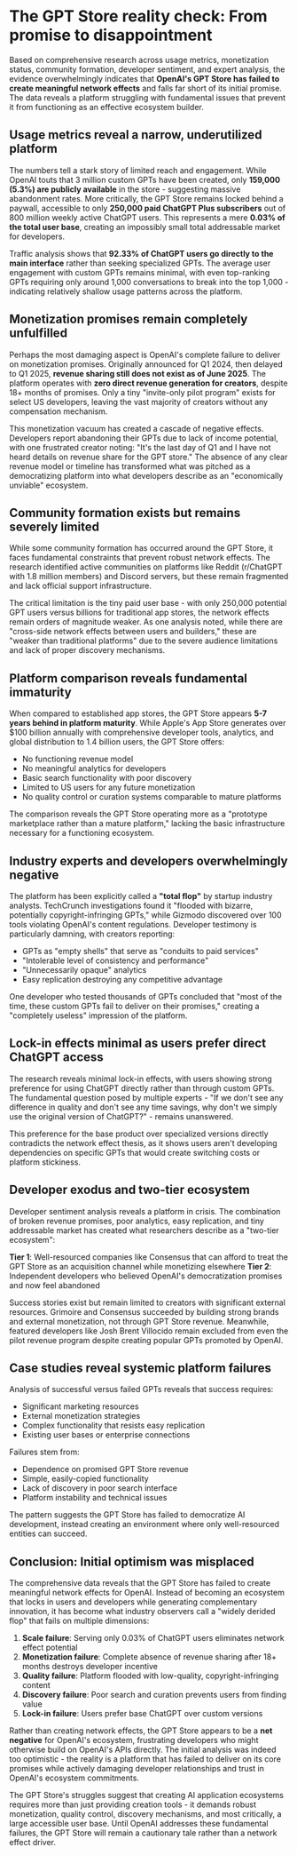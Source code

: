# The GPT Store reality check: From promise to disappointment

Based on comprehensive research across usage metrics, monetization status, community formation, developer sentiment, and expert analysis, the evidence overwhelmingly indicates that **OpenAI's GPT Store has failed to create meaningful network effects** and falls far short of its initial promise. The data reveals a platform struggling with fundamental issues that prevent it from functioning as an effective ecosystem builder.

## Usage metrics reveal a narrow, underutilized platform

The numbers tell a stark story of limited reach and engagement. While OpenAI touts that 3 million custom GPTs have been created, only **159,000 (5.3%) are publicly available** in the store - suggesting massive abandonment rates. More critically, the GPT Store remains locked behind a paywall, accessible to only **250,000 paid ChatGPT Plus subscribers** out of 800 million weekly active ChatGPT users. This represents a mere **0.03% of the total user base**, creating an impossibly small total addressable market for developers.

Traffic analysis shows that **92.33% of ChatGPT users go directly to the main interface** rather than seeking specialized GPTs. The average user engagement with custom GPTs remains minimal, with even top-ranking GPTs requiring only around 1,000 conversations to break into the top 1,000 - indicating relatively shallow usage patterns across the platform.

## Monetization promises remain completely unfulfilled

Perhaps the most damaging aspect is OpenAI's complete failure to deliver on monetization promises. Originally announced for Q1 2024, then delayed to Q1 2025, **revenue sharing still does not exist as of June 2025**. The platform operates with **zero direct revenue generation for creators**, despite 18+ months of promises. Only a tiny "invite-only pilot program" exists for select US developers, leaving the vast majority of creators without any compensation mechanism.

This monetization vacuum has created a cascade of negative effects. Developers report abandoning their GPTs due to lack of income potential, with one frustrated creator noting: "It's the last day of Q1 and I have not heard details on revenue share for the GPT store." The absence of any clear revenue model or timeline has transformed what was pitched as a democratizing platform into what developers describe as an "economically unviable" ecosystem.

## Community formation exists but remains severely limited

While some community formation has occurred around the GPT Store, it faces fundamental constraints that prevent robust network effects. The research identified active communities on platforms like Reddit (r/ChatGPT with 1.8 million members) and Discord servers, but these remain fragmented and lack official support infrastructure.

The critical limitation is the tiny paid user base - with only 250,000 potential GPT users versus billions for traditional app stores, the network effects remain orders of magnitude weaker. As one analysis noted, while there are "cross-side network effects between users and builders," these are "weaker than traditional platforms" due to the severe audience limitations and lack of proper discovery mechanisms.

## Platform comparison reveals fundamental immaturity

When compared to established app stores, the GPT Store appears **5-7 years behind in platform maturity**. While Apple's App Store generates over $100 billion annually with comprehensive developer tools, analytics, and global distribution to 1.4 billion users, the GPT Store offers:

- No functioning revenue model
- No meaningful analytics for developers
- Basic search functionality with poor discovery
- Limited to US users for any future monetization
- No quality control or curation systems comparable to mature platforms

The comparison reveals the GPT Store operating more as a "prototype marketplace rather than a mature platform," lacking the basic infrastructure necessary for a functioning ecosystem.

## Industry experts and developers overwhelmingly negative

The platform has been explicitly called a **"total flop"** by startup industry analysts. TechCrunch investigations found it "flooded with bizarre, potentially copyright-infringing GPTs," while Gizmodo discovered over 100 tools violating OpenAI's content regulations. Developer testimony is particularly damning, with creators reporting:

- GPTs as "empty shells" that serve as "conduits to paid services"
- "Intolerable level of consistency and performance"
- "Unnecessarily opaque" analytics
- Easy replication destroying any competitive advantage

One developer who tested thousands of GPTs concluded that "most of the time, these custom GPTs fail to deliver on their promises," creating a "completely useless" impression of the platform.

## Lock-in effects minimal as users prefer direct ChatGPT access

The research reveals minimal lock-in effects, with users showing strong preference for using ChatGPT directly rather than through custom GPTs. The fundamental question posed by multiple experts - "If we don't see any difference in quality and don't see any time savings, why don't we simply use the original version of ChatGPT?" - remains unanswered.

This preference for the base product over specialized versions directly contradicts the network effect thesis, as it shows users aren't developing dependencies on specific GPTs that would create switching costs or platform stickiness.

## Developer exodus and two-tier ecosystem

Developer sentiment analysis reveals a platform in crisis. The combination of broken revenue promises, poor analytics, easy replication, and tiny addressable market has created what researchers describe as a "two-tier ecosystem":

**Tier 1**: Well-resourced companies like Consensus that can afford to treat the GPT Store as an acquisition channel while monetizing elsewhere
**Tier 2**: Independent developers who believed OpenAI's democratization promises and now feel abandoned

Success stories exist but remain limited to creators with significant external resources. Grimoire and Consensus succeeded by building strong brands and external monetization, not through GPT Store revenue. Meanwhile, featured developers like Josh Brent Villocido remain excluded from even the pilot revenue program despite creating popular GPTs promoted by OpenAI.

## Case studies reveal systemic platform failures

Analysis of successful versus failed GPTs reveals that success requires:
- Significant marketing resources
- External monetization strategies
- Complex functionality that resists easy replication
- Existing user bases or enterprise connections

Failures stem from:
- Dependence on promised GPT Store revenue
- Simple, easily-copied functionality
- Lack of discovery in poor search interface
- Platform instability and technical issues

The pattern suggests the GPT Store has failed to democratize AI development, instead creating an environment where only well-resourced entities can succeed.

## Conclusion: Initial optimism was misplaced

The comprehensive data reveals that the GPT Store has failed to create meaningful network effects for OpenAI. Instead of becoming an ecosystem that locks in users and developers while generating complementary innovation, it has become what industry observers call a "widely derided flop" that fails on multiple dimensions:

1. **Scale failure**: Serving only 0.03% of ChatGPT users eliminates network effect potential
2. **Monetization failure**: Complete absence of revenue sharing after 18+ months destroys developer incentive
3. **Quality failure**: Platform flooded with low-quality, copyright-infringing content
4. **Discovery failure**: Poor search and curation prevents users from finding value
5. **Lock-in failure**: Users prefer base ChatGPT over custom versions

Rather than creating network effects, the GPT Store appears to be a **net negative** for OpenAI's ecosystem, frustrating developers who might otherwise build on OpenAI's APIs directly. The initial analysis was indeed too optimistic - the reality is a platform that has failed to deliver on its core promises while actively damaging developer relationships and trust in OpenAI's ecosystem commitments.

The GPT Store's struggles suggest that creating AI application ecosystems requires more than just providing creation tools - it demands robust monetization, quality control, discovery mechanisms, and most critically, a large accessible user base. Until OpenAI addresses these fundamental failures, the GPT Store will remain a cautionary tale rather than a network effect driver.
